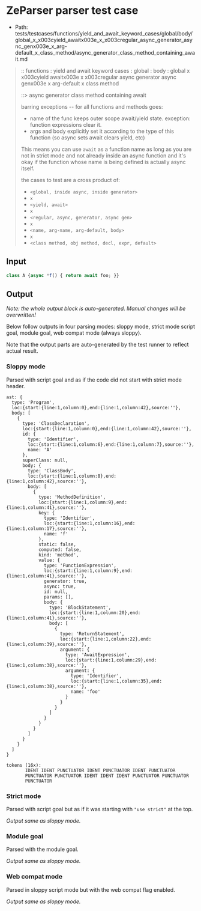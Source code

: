 # ZeParser parser test case

- Path: tests/testcases/functions/yield_and_await_keyword_cases/global/body/global_x_x003cyield_awaitx003e_x_x003cregular_async_generator_async_genx003e_x_arg-default_x_class_method/async_generator_class_method_containing_await.md

> :: functions : yield and await keyword cases : global : body : global x x003cyield awaitx003e x x003cregular async generator async genx003e x arg-default x class method
>
> ::> async generator class method containing await
>
> barring exceptions -- for all functions and methods goes:
>
> - name of the func keeps outer scope await/yield state. exception: function expressions clear it.
> - args and body explicitly set it according to the type of this function (so async sets await clears yield, etc)
>
> This means you can use `await` as a function name as long as you are not in strict mode and not already inside an async function and it's okay if the function whose name is being defined is actually async itself.
>
> the cases to test are a cross product of:
>
> - `<global, inside async, inside generator>` 
> - `x` 
> - `<yield, await>`
> - `x` 
> - `<regular, async, generator, async gen>`
> - `x` 
> - `<name, arg-name, arg-default, body>`
> - `x`
> - `<class method, obj method, decl, expr, default>`

## Input

`````js
class A {async *f() { return await foo; }}
`````

## Output

_Note: the whole output block is auto-generated. Manual changes will be overwritten!_

Below follow outputs in four parsing modes: sloppy mode, strict mode script goal, module goal, web compat mode (always sloppy).

Note that the output parts are auto-generated by the test runner to reflect actual result.

### Sloppy mode

Parsed with script goal and as if the code did not start with strict mode header.

`````
ast: {
  type: 'Program',
  loc:{start:{line:1,column:0},end:{line:1,column:42},source:''},
  body: [
    {
      type: 'ClassDeclaration',
      loc:{start:{line:1,column:0},end:{line:1,column:42},source:''},
      id: {
        type: 'Identifier',
        loc:{start:{line:1,column:6},end:{line:1,column:7},source:''},
        name: 'A'
      },
      superClass: null,
      body: {
        type: 'ClassBody',
        loc:{start:{line:1,column:8},end:{line:1,column:42},source:''},
        body: [
          {
            type: 'MethodDefinition',
            loc:{start:{line:1,column:9},end:{line:1,column:41},source:''},
            key: {
              type: 'Identifier',
              loc:{start:{line:1,column:16},end:{line:1,column:17},source:''},
              name: 'f'
            },
            static: false,
            computed: false,
            kind: 'method',
            value: {
              type: 'FunctionExpression',
              loc:{start:{line:1,column:9},end:{line:1,column:41},source:''},
              generator: true,
              async: true,
              id: null,
              params: [],
              body: {
                type: 'BlockStatement',
                loc:{start:{line:1,column:20},end:{line:1,column:41},source:''},
                body: [
                  {
                    type: 'ReturnStatement',
                    loc:{start:{line:1,column:22},end:{line:1,column:39},source:''},
                    argument: {
                      type: 'AwaitExpression',
                      loc:{start:{line:1,column:29},end:{line:1,column:38},source:''},
                      argument: {
                        type: 'Identifier',
                        loc:{start:{line:1,column:35},end:{line:1,column:38},source:''},
                        name: 'foo'
                      }
                    }
                  }
                ]
              }
            }
          }
        ]
      }
    }
  ]
}

tokens (16x):
       IDENT IDENT PUNCTUATOR IDENT PUNCTUATOR IDENT PUNCTUATOR
       PUNCTUATOR PUNCTUATOR IDENT IDENT IDENT PUNCTUATOR PUNCTUATOR
       PUNCTUATOR
`````

### Strict mode

Parsed with script goal but as if it was starting with `"use strict"` at the top.

_Output same as sloppy mode._

### Module goal

Parsed with the module goal.

_Output same as sloppy mode._

### Web compat mode

Parsed in sloppy script mode but with the web compat flag enabled.

_Output same as sloppy mode._
